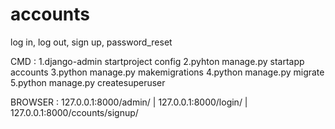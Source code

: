 # accounts
log in, log out, sign up, password_reset

CMD :
1.django-admin startproject config
2.pyhton manage.py startapp accounts
3.python manage.py makemigrations
4.python manage.py migrate
5.python manage.py createsuperuser

BROWSER :
127.0.0.1:8000/admin/
|
127.0.0.1:8000/login/
|
127.0.0.1:8000/ccounts/signup/
